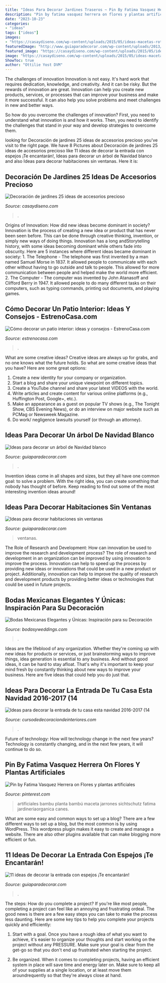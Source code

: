 ```yaml
---
title: "Ideas Para Decorar Jardines Traseros ~ Pin By Fatima Vasquez Herrera On Flores Y Plantas Artificiales"
description: "Pin by fatima vasquez herrera on flores y plantas artificiales"
date: "2023-10-23"
categories:
- "ideas"
tags: ["ideas"]
images:
- "https://casaydiseno.com/wp-content/uploads/2015/05/ideas-macetas-rotas-covertidas-en-pequeno-mundo.jpg"
featuredImage: "http://www.guiaparadecorar.com/wp-content/uploads/2013/06/ideas-diseno-para-habitaciones-sin-ventanas-03.jpg"
featured_image: "https://casaydiseno.com/wp-content/uploads/2015/05/ideas-macetas-rotas-covertidas-en-pequeno-mundo.jpg"
image: "https://casaydiseno.com/wp-content/uploads/2015/05/ideas-macetas-rotas-covertidas-en-pequeno-mundo.jpg"
ShowToc: true
author: "Ottilie Yost DVM"
---
```



The challenges of innovation
Innovation is not easy. It's hard work that requires dedication, knowledge, and creativity. And it can be risky. But the rewards of innovation are great.
Innovation can help you create new products, services, or processes that can improve your business and make it more successful. It can also help you solve problems and meet challenges in new and better ways.

So how do you overcome the challenges of innovation? First, you need to understand what innovation is and how it works. Then, you need to identify the challenges that stand in your way and develop strategies to overcome them.

	

		
looking for Decoración de jardines 25 ideas de accesorios precioso you've visit to the right page. We have 8 Pictures about Decoración de jardines 25 ideas de accesorios precioso like 11 ideas de decorar la entrada con espejos ¡Te encantarán!, Ideas para decorar un árbol de Navidad blanco and also Ideas para decorar habitaciones sin ventanas. Here it is:
		
    
## Decoración De Jardines 25 Ideas De Accesorios Precioso

<img loading=lazy src="https://casaydiseno.com/wp-content/uploads/2015/05/ideas-macetas-rotas-covertidas-en-pequeno-mundo.jpg" onerror="this.onerror=null;this.src='https://tse4.mm.bing.net/th?id=OIP.Nage5YWCll6dJTHg9enTSAHaJ3&amp;pid=15.1';" alt="Decoración de jardines 25 ideas de accesorios precioso">

_Source: casaydiseno.com_

>. 

	

Origins of Innovation: How did new ideas become dominant in society?
Innovation is the process of creating a new idea or product that has never been seen before. This can be done through creative thinking, invention, or simply new ways of doing things. Innovation has a long andStorytelling history, with some ideas becoming dominant while others fade into obscurity. Here are 5 instances where different ideas became dominant in society: 1. The Telephone - The telephone was first invented by a man named Samuel Morse in 1837. It allowed people to communicate with each other without having to go outside and talk to people. This allowed for more communication between people and helped make the world more efficient. 2. The Computer - The computer was invented by John Atanasoff and Clifford Berry in 1947. It allowed people to do many different tasks on their computers, such as typing commands, printing out documents, and playing games.

    
## Cómo Decorar Un Patio Interior: Ideas Y Consejos - EstrenoCasa.com

<img loading=lazy src="https://www.estrenocasa.com/wp-content/uploads/2019/12/estrenocasa-como-decorar-un-patio-interior-patio-interior-vegetacion.jpg" onerror="this.onerror=null;this.src='https://tse3.mm.bing.net/th?id=OIP.E4HzcyBsWVuyul16uey14QHaLI&amp;pid=15.1';" alt="Cómo decorar un patio interior: ideas y consejos - EstrenoCasa.com">

_Source: estrenocasa.com_

>. 

	

What are some creative ideas?
Creative ideas are always up for grabs, and no one knows what the future holds. So what are some creative ideas that you have? Here are some great options: 
1. Create a new identity for your company or organization.
2. Start a blog and share your unique viewpoint on different topics.
3. Create a YouTube channel and share your latest VIDEOS with the world. 
4. Write articles and create content for various online platforms (e.g., Huffington Post, Google+, etc.). 
5. Make an appearance as a guest on popular TV shows (e.g., The Tonight Show, CBS Evening News), or do an interview on major website such as PCMag or Newsweek Magazine. 
6. Do work/ negligence lawsuits yourself (or through an attorney).

    
## Ideas Para Decorar Un árbol De Navidad Blanco

<img loading=lazy src="http://www.guiaparadecorar.com/wp-content/uploads/2017/12/arbol-navidad-blanco-15.jpg" onerror="this.onerror=null;this.src='https://tse2.mm.bing.net/th?id=OIP.NlvdIGSXE0Nby5GcM4VNlgHaKW&amp;pid=15.1';" alt="Ideas para decorar un árbol de Navidad blanco">

_Source: guiaparadecorar.com_

>. 

	

Invention ideas come in all shapes and sizes, but they all have one common goal: to solve a problem. With the right idea, you can create something that nobody has thought of before. Keep reading to find out some of the most interesting invention ideas around!

    
## Ideas Para Decorar Habitaciones Sin Ventanas

<img loading=lazy src="http://www.guiaparadecorar.com/wp-content/uploads/2013/06/ideas-diseno-para-habitaciones-sin-ventanas-03.jpg" onerror="this.onerror=null;this.src='https://tse2.mm.bing.net/th?id=OIP.pPdevfbw-jdLOUPXyXM53gHaE6&amp;pid=15.1';" alt="Ideas para decorar habitaciones sin ventanas">

_Source: guiaparadecorar.com_

>ventanas. 

	

The Role of Research and Development: How can innovation be used to improve the research and development process?
The role of research and development in an organization can be improved by using innovation to improve the process. Innovation can help to speed up the process by providing new ideas or innovations that could be used in a new product or project. Additionally, innovation can help to improve the quality of research and development products by providing better ideas or technologies that could be used in future projects.

    
## Bodas Mexicanas Elegantes Y Únicas: Inspiración Para Su Decoración

<img loading=lazy src="https://bodasyweddings.com/wp-content/uploads/2016/11/Fiesta-en-el-jardin.jpg" onerror="this.onerror=null;this.src='https://tse1.mm.bing.net/th?id=OIP.IYV3bBMvdI0s_KvGwtL_QAHaLH&amp;pid=15.1';" alt="Bodas Mexicanas Elegantes y Únicas: Inspiración para su Decoración">

_Source: bodasyweddings.com_

>. 

	

Ideas are the lifeblood of any organization. Whether they're coming up with new ideas for products or services, or just brainstorming ways to improve things, idea generation is essential to any business. And without good ideas, it can be hard to stay afloat. That's why it's important to keep your mind fresh by constantly thinking about new ways to improve your business. Here are five ideas that could help you do just that.

    
## Ideas Para Decorar La Entrada De Tu Casa Esta Navidad 2016-2017 (14

<img loading=lazy src="https://cursodedecoraciondeinteriores.com/wp-content/uploads/2016/11/Ideas-para-decorar-la-entrada-de-tu-casa-esta-navidad-2016-2017-14-1.jpg" onerror="this.onerror=null;this.src='https://tse4.mm.bing.net/th?id=OIP.UdyjeYIJQDBjfVHtSCzVaAHaJ4&amp;pid=15.1';" alt="Ideas para decorar la entrada de tu casa esta navidad 2016-2017 (14">

_Source: cursodedecoraciondeinteriores.com_

>. 

	

Future of technology: How will technology change in the next few years?
Technology is constantly changing, and in the next few years, it will continue to do so.

    
## Pin By Fatima Vasquez Herrera On Flores Y Plantas Artificiales

<img loading=lazy src="https://i.pinimg.com/736x/7f/a4/16/7fa4160f6a548c44b25ae27ba29d8aa2--arte-floral-indoor-plants.jpg" onerror="this.onerror=null;this.src='https://tse1.mm.bing.net/th?id=OIP.zioCh49F4znA5Vc_oOpniQHaMd&amp;pid=15.1';" alt="Pin by Fatima Vasquez Herrera on Flores y plantas artificiales">

_Source: pinterest.com_

>artificiales bambu planta bambú maceta jarrones sichtschutz fatima jardineriaorganica canes. 

	

What are some easy and common ways to set up a blog?
There are a few different ways to set up a blog, but the most common is by using WordPress. This wordpress plugin makes it easy to create and manage a website. There are also other plugins available that can make blogging more efficient or fun.

    
## 11 Ideas De Decorar La Entrada Con Espejos ¡Te Encantarán!

<img loading=lazy src="https://www.guiaparadecorar.com/wp-content/uploads/2019/01/ideas-de-decorar-la-entrada-con-espejos5.jpg" onerror="this.onerror=null;this.src='https://tse1.mm.bing.net/th?id=OIP.OnHqXM1dugRek1DMKtVlKQHaLH&amp;pid=15.1';" alt="11 ideas de decorar la entrada con espejos ¡Te encantarán!">

_Source: guiaparadecorar.com_

>. 

	

The steps: How do you complete a project?
If you're like most people, completing a project can feel like an annoying and frustrating ordeal. The good news is there are a few easy steps you can take to make the process less daunting. Here are some key tips to help you complete your projects quickly and efficiently:
1. Start with a goal. Once you have a rough idea of what you want to achieve, it's easier to organize your thoughts and start working on the project without any PRESSURE. Make sure your goal is clear from the get-go so that you don't end up frustrated when starting the project.

2. Be organized. When it comes to completing projects, having an efficient system in place will save time and energy later on. Make sure to keep all of your supplies at a single location, or at least move them aroundrequently so that they're always close at hand.

